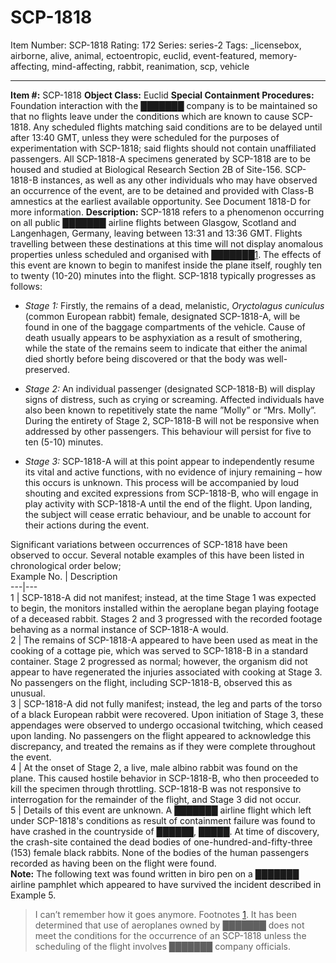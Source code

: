 # SCP-1818
Item Number: SCP-1818
Rating: 172
Series: series-2
Tags: _licensebox, airborne, alive, animal, ectoentropic, euclid, event-featured, memory-affecting, mind-affecting, rabbit, reanimation, scp, vehicle

---

**Item #:** SCP-1818
**Object Class:** Euclid
**Special Containment Procedures:** Foundation interaction with the ███████ company is to be maintained so that no flights leave under the conditions which are known to cause SCP-1818. Any scheduled flights matching said conditions are to be delayed until after 13:40 GMT, unless they were scheduled for the purposes of experimentation with SCP-1818; said flights should not contain unaffiliated passengers.
All SCP-1818-A specimens generated by SCP-1818 are to be housed and studied at Biological Research Section 2B of Site-156. SCP-1818-B instances, as well as any other individuals who may have observed an occurrence of the event, are to be detained and provided with Class-B amnestics at the earliest available opportunity. See Document 1818-D for more information.
**Description:** SCP-1818 refers to a phenomenon occurring on all public ███████ airline flights between Glasgow, Scotland and Langenhagen, Germany, leaving between 13:31 and 13:36 GMT. Flights travelling between these destinations at this time will not display anomalous properties unless scheduled and organised with ███████[1](javascript:;). The effects of this event are known to begin to manifest inside the plane itself, roughly ten to twenty (10-20) minutes into the flight. SCP-1818 typically progresses as follows:
  * _Stage 1:_ Firstly, the remains of a dead, melanistic, _Oryctolagus cuniculus_ (common European rabbit) female, designated SCP-1818-A, will be found in one of the baggage compartments of the vehicle. Cause of death usually appears to be asphyxiation as a result of smothering, while the state of the remains seem to indicate that either the animal died shortly before being discovered or that the body was well-preserved.

  * _Stage 2:_ An individual passenger (designated SCP-1818-B) will display signs of distress, such as crying or screaming. Affected individuals have also been known to repetitively state the name ”Molly” or “Mrs. Molly”. During the entirety of Stage 2, SCP-1818-B will not be responsive when addressed by other passengers. This behaviour will persist for five to ten (5-10) minutes.

  * _Stage 3:_ SCP-1818-A will at this point appear to independently resume its vital and active functions, with no evidence of injury remaining – how this occurs is unknown. This process will be accompanied by loud shouting and excited expressions from SCP-1818-B, who will engage in play activity with SCP-1818-A until the end of the flight. Upon landing, the subject will cease erratic behaviour, and be unable to account for their actions during the event.

Significant variations between occurrences of SCP-1818 have been observed to occur. Several notable examples of this have been listed in chronological order below;  
Example No. | Description  
---|---  
1 | SCP-1818-A did not manifest; instead, at the time Stage 1 was expected to begin, the monitors installed within the aeroplane began playing footage of a deceased rabbit. Stages 2 and 3 progressed with the recorded footage behaving as a normal instance of SCP-1818-A would.  
2 | The remains of SCP-1818-A appeared to have been used as meat in the cooking of a cottage pie, which was served to SCP-1818-B in a standard container. Stage 2 progressed as normal; however, the organism did not appear to have regenerated the injuries associated with cooking at Stage 3. No passengers on the flight, including SCP-1818-B, observed this as unusual.  
3 | SCP-1818-A did not fully manifest; instead, the leg and parts of the torso of a black European rabbit were recovered. Upon initiation of Stage 3, these appendages were observed to undergo occasional twitching, which ceased upon landing. No passengers on the flight appeared to acknowledge this discrepancy, and treated the remains as if they were complete throughout the event.  
4 | At the onset of Stage 2, a live, male albino rabbit was found on the plane. This caused hostile behavior in SCP-1818-B, who then proceeded to kill the specimen through throttling. SCP-1818-B was not responsive to interrogation for the remainder of the flight, and Stage 3 did not occur.  
5 | Details of this event are unknown. A ███████ airline flight which left under SCP-1818's conditions as result of containment failure was found to have crashed in the countryside of ██████, █████. At time of discovery, the crash-site contained the dead bodies of one-hundred-and-fifty-three (153) female black rabbits. None of the bodies of the human passengers recorded as having been on the flight were found.  
**Note:** The following text was found written in biro pen on a ███████ airline pamphlet which appeared to have survived the incident described in Example 5.
> I can’t remember how it goes anymore.
Footnotes
[1](javascript:;). It has been determined that use of aeroplanes owned by ███████ does not meet the conditions for the occurrence of an SCP-1818 unless the scheduling of the flight involves ███████ company officials.